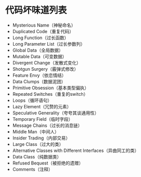# 代码坏味道列表

* Mysterious Name（神秘命名）
* Duplicated Code（重复代码）
* Long Function（过长函数）
* Long Parameter List（过长参数列）
* Global Data（全局数据）
* Mutable Data（可变数据）
* Divergent Change（发散式变化）
* Shotgun Surgery（霰弹式修改）
* Feature Envy（依恋情结）
* Data Clumps（数据泥团）
* Primitive Obsession（基本类型偏执）
* Repeated Switches（重复的switch）
* Loops（循环语句）
* Lazy Element（冗赘的元素）
* Speculative Generality（夸夸其谈通用性）
* Temporary Field（临时字段）
* Message Chains（过长的消息链）
* Middle Man（中间人）
* Insider Trading（内部交易）
* Large Class（过大的类）
* Alternative Classes with Different Interfaces（异曲同工的类）
* Data Class（纯数据类）
* Refused Bequest（被拒绝的遗赠）
* Comments（注释）
